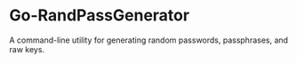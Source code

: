 # Go-RandPassGenerator
A command-line utility for generating random passwords, passphrases, and raw keys.
